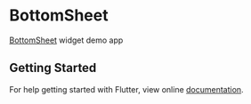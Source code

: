 # BottomSheet

[BottomSheet](https://docs.flutter.io/flutter/material/BottomSheet-class.html) widget demo app

## Getting Started

For help getting started with Flutter, view online
[documentation](https://flutter.io/).
